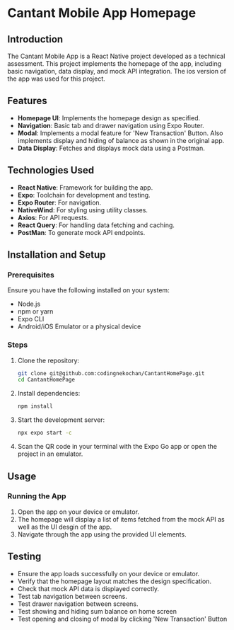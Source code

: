# Cantant Mobile App Homepage

## Introduction
The Cantant Mobile App is a React Native project developed as a technical assessment. This project implements the homepage of the app, including basic navigation, data display, and mock API integration. The ios version of the app was used for this project.

## Features
- **Homepage UI**: Implements the homepage design as specified.
- **Navigation**: Basic tab and drawer navigation using Expo Router.
- **Modal**: Implements a modal feature for 'New Transaction' Button. Also implements display and hiding of balance as shown in the original app.
- **Data Display**: Fetches and displays mock data using a Postman.

## Technologies Used
- **React Native**: Framework for building the app.
- **Expo**: Toolchain for development and testing.
- **Expo Router**: For navigation.
- **NativeWind**: For styling using utility classes.
- **Axios**: For API requests.
- **React Query**: For handling data fetching and caching.
- **PostMan**: To generate mock API endpoints.

## Installation and Setup
### Prerequisites
Ensure you have the following installed on your system:
- Node.js
- npm or yarn
- Expo CLI
- Android/iOS Emulator or a physical device

### Steps
1. Clone the repository:
   ```bash
   git clone git@github.com:codingnekochan/CantantHomePage.git
   cd CantantHomePage
   ```
2. Install dependencies:
   ```bash
   npm install
   ```
3. Start the development server:
   ```bash
   npx expo start -c
   ```
4. Scan the QR code in your terminal with the Expo Go app or open the project in an emulator.


## Usage
### Running the App
1. Open the app on your device or emulator.
2. The homepage will display a list of items fetched from the mock API as well as the UI desgin of the app.
3. Navigate through the app using the provided UI elements.


## Testing
- Ensure the app loads successfully on your device or emulator.
- Verify that the homepage layout matches the design specification.
- Check that mock API data is displayed correctly.
- Test tab navigation between screens.
- Test drawer navigation between screens.
- Test showing and hiding sum balance on home screen
- Test opening and closing of modal by clicking 'New Transaction' Button




